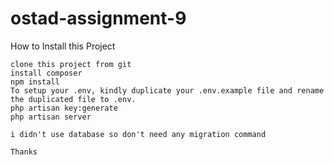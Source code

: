 # ostad-assignment-9
How to Install this Project

    clone this project from git
    install composer
    npm install
    To setup your .env, kindly duplicate your .env.example file and rename the duplicated file to .env.
    php artisan key:generate
    php artisan server

    i didn't use database so don't need any migration command

    Thanks
    
    
